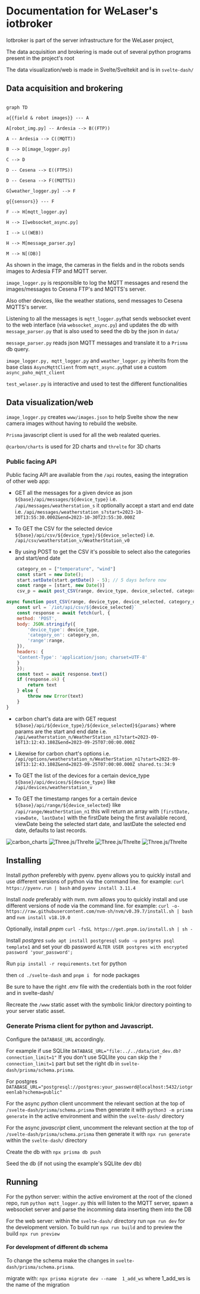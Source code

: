 # Documentation for WeLaser's iotbroker 

Iotbroker is part of the server infrastructure for the WeLaser project,

The data acquisition and brokering is made out of several python programs present in the project's root

The data visualization/web is made in Svelte/Sveltekit and is in `svelte-dash/`


## Data acquisition and brokering
```mermaid

graph TD

a{{field & robot images}} --- A

A[robot_img.py] -- Ardesia --> B((FTP))

A -- Ardesia --> C((MQTT))

B --> D[image_logger.py]

C --> D

D -- Cesena --> E((FTPS))

D -- Cesena --> F((MQTTS))

G[weather_logger.py] --> F

g{{sensors}} --- F

F --> H[mqtt_logger.py]

H --> I[websocket_async.py]

I --> L((WEB))

H --> M[message_parser.py]

M --> N[(DB)]

```

As shown in the image, the cameras in the fields and in the robots sends images to Ardesia FTP and MQTT server. 

`image_logger.py` is responsible to log the MQTT messages and resend the images/messages to Cesena FTP's and MQTTS's server. 

Also other devices, like the weather stations, send messages to Cesena MQTTS's server. 

Listening to all the messages is `mqtt_logger.py`that sends websocket event to the web interface (via `websocket_async.py`) and updates the db with `message_parser.py` that is also used to seed the db by the json in `data/`

`message_parser.py` reads json MQTT messages and translate it to a `Prisma` db query. 

`image_logger.py, mqtt_logger.py` and `weather_logger.py` inherits from the base class `AsyncMqttClient` from `mqtt_async.py`that use a custom `async_paho_mqtt_client`

`test_welaser.py` is interactive and used to test the different functionalities


## Data visualization/web 

`image_logger.py` creates `www/images.json` to help Svelte show the new camera images without having to rebuild the website.

`Prisma` javascript client is used for all the web realated queries.

`@carbon/charts` is used for 2D charts and `threlte` for 3D charts

### Public facing API
Public facing API are available from the `/api` routes, easing the integration of other web app:

- GET all the messages for a given device as json `${base}/api/messages/${device_type}`  i.e. `/api/messages/weatherstation_s` it optionally accept a start and end date i.e. `/api/messages/weatherstation_s?start=2023-10-30T13:55:30.000Z&end=2023-10-30T23:55:30.000Z`

- To GET the CSV for the selected device `${base}/api/csv/${device_type}/${device_selected}` i.e. `/api/csv/weatherstation_v/WeatherStation_v0` 

- By using POST to get the CSV it's possible to select also the categories and start/end date
```javascript
    category_on = ["temperature", "wind"]
    const start = new Date();
    start.setDate(start.getDate() - 5); // 5 days before now
    const range = [start, new Date()]
    csv_p = await post_CSV(range, device_type, device_selected, category_on )

async function post_CSV(range, device_type, device_selected, category_on ) {
    const url = `/iot/api/csv/${device_selected}`
    const response = await fetch(url, {
    method: 'POST',
    body: JSON.stringify({ 
        'device_type': device_type, 
        'category_on': category_on, 
        'range':range,
    }),
    headers: {
    'Content-Type': 'application/json; charset=UTF-8'
    }
    });
    const text = await response.text()
    if (response.ok) {
        return text
    } else {
        throw new Error(text)
    }
}
```

- carbon chart's data are with GET request `${base}/api/${device_type}/${device_selected}${params}` where params are the start and end date i.e. `/api/weatherstation_n/WeatherStation_n1?start=2023-09-16T13:12:43.108Z&end=2023-09-25T07:00:00.000Z`

- Likewise for carbon chart's options i.e. `/api/options/weatherstation_n/WeatherStation_n1?start=2023-09-16T13:12:43.108Z&end=2023-09-25T07:00:00.000Z shared.ts:34:9`

- To GET the list of the devices for a certain device_type `${base}/api/devices/${device_type}` like `/api/devices/weatherstation_v`

- To GET the timestamp ranges for a certain device `${base}/api/range/${device_selected}`  like `/api/range/WeatherStation_n1` this will return an array with `[firstDate, viewDate, lastDate]` with the firstDate being the first available record, viewDate being the selected start date, and  lastDate the selected end date, defaults to last records.






![carbon_charts](doc/2D_carbon_charts.png)
![Three.js/Threlte](doc/3D_1.png)
![Three.js/Threlte](doc/3D_2.png)
![Three.js/Threlte](doc/3D_3.png)

## Installing
Install *python* preferebly with pyenv. pyenv allows you to quickly install and use different versions of python via the command line.
for example: `curl https://pyenv.run | bash` and `pyenv install 3.11.4` 

Install *node* preferably with nvm. nvm allows you to quickly install and use different versions of node via the command line. for example:
`curl -o- https://raw.githubusercontent.com/nvm-sh/nvm/v0.39.7/install.sh | bash`
and `nvm install v18.19.0`

Optionally, install *pnpm* `curl -fsSL https://get.pnpm.io/install.sh | sh -`

Install *postgres* `sudo apt install postgresql`
`sudo -u postgres psql template1` and set your db password
`ALTER USER postgres with encrypted password 'your_password';`

Run `pip install -r requirements.txt` for python 

then `cd ./svelte-dash` and `pnpm i `  for node packages

Be sure to have the right .env file with the credentials both in the root folder and in svelte-dash/

Recreate the `/www` static asset with the symbolic link/or directory pointing to your server static asset. 


### Generate Prisma client for python and Javascript. 


Configure the `DATABASE_URL` accordingly. 

For example if use SQLlite `DATABASE_URL="file:../../data/iot_dev.db?connection_limit=1"` If you don't use SQLlite you can skip the `?connection_limit=1` part but set the right db in `svelte-dash/prisma/schema.prisma`. 

For postgres `DATABASE_URL="postgresql://postgres:your_password@localhost:5432/iotgreenlab?schema=public"`

For the async *python* client uncomment the relevant section at the top of `/svelte-dash/prisma/schema.prisma` then generate it with `python3 -m prisma generate` in the active environment and within the `svelte-dash/` directory

For the async *javascript* client, uncomment the relevant section at the top of `/svelte-dash/prisma/schema.prisma` then generate it with  `npx run generate` within the `svelte-dash/` directory


Create the db with `npx prisma db push`

Seed the db (if not using the example's SQLlite dev db)

## Running

For the python server: within the active enviroment at the root of the cloned repo, run `python mqtt_logger.py` this will listen to the MQTT server, spawn a websocket server and parse the incomming data inserting them into the DB

For the web server: within the `svelte-dash/` directory run `npm run dev` for the development version. To build run `npx run build` and to preview the build `npx run preview`


#### For development of different db schema
To change the schema make the changes in `svelte-dash/prisma/schema.prisma`. 

migrate with: `npx prisma migrate dev --name  1_add_ws` where 1_add_ws is the name of the migration